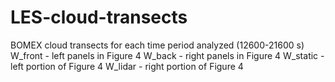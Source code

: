 # LES-cloud-transects
BOMEX cloud transects for each time period analyzed (12600-21600 s)
W_front - left panels in Figure 4
W_back - right panels in Figure 4
W_static - left portion of Figure 4
W_lidar - right portion of Figure 4
